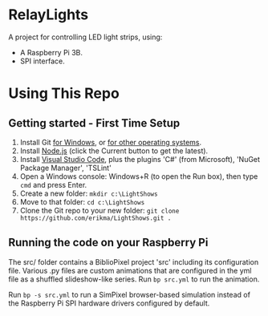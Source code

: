 # RelayLights
A project for controlling LED light strips, using:

* A Raspberry Pi 3B.
* SPI interface.

# Using This Repo

## Getting started - First Time Setup

1. Install Git [for Windows](https://git-scm.com/download/win), or [for other operating systems](https://git-scm.com/download).
1. Install [Node.js](https://nodejs.org) (click the Current button to get the latest).
1. Install [Visual Studio Code](https://www.visualstudio.com/products/code-vs), plus the plugins 'C#' (from Microsoft), 'NuGet Package Manager', 'TSLint'
1. Open a Windows console: Windows+R (to open the Run box), then type `cmd` and press Enter.
1. Create a new folder: `mkdir c:\LightShows`
1. Move to that folder: `cd c:\LightShows`
1. Clone the Git repo to your new folder: `git clone https://github.com/erikma/LightShows.git .`

## Running the code on your Raspberry Pi
The src/ folder contains a BiblioPixel project 'src' including its configuration file. Various .py files are custom animations that are configured in the yml file as a shuffled slideshow-like series. Run `bp src.yml` to run the animation.

Run `bp -s src.yml` to run a SimPixel browser-based simulation instead of the Raspberry Pi SPI hardware drivers configured by default.
